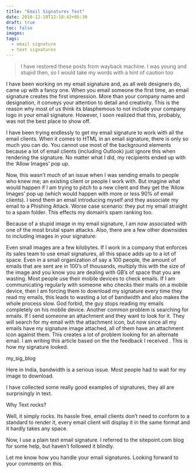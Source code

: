 ```yaml
---
title: "Email Signatures Text"
date: 2010-12-10T12:18:43+05:30
draft: true
toc: false
images:
tags: 
  - email signature
  - text signatures
---
```


> I have restored these posts from wayback machine. I was young and stupid then, so I would take my words with a hint of caution too

I have been working on my email signature and, as all web designers do, came up with a fancy one. When you email someone the first time, an email signature creates the first impression. More than your company name and designation, it conveys your attention to detail and creativity. This is the reason why most of us think its blasphemous to not include your company logo in your email signature. However, I soon realized that this, probably, was not the best place to show off.

I have been trying endlessly to get my email signature to work with all the email clients. When it comes to HTML in an email signature, there is only so much you can do. You cannot use most of the background elements because a lot of email clients (including Outlook) just ignore this when rendering the signature. No matter what I did, my recipients ended up with the ‘Allow Images’ pop up.

Now, this wasn’t much of an issue when I was sending emails to people who knew me; an existing client or people I work with. But imagine what would happen if I am trying to pitch to a new client and they get the ‘Allow Images’ pop up (which would happen with more or less 90% of email clients). I send them an email introducing myself and they associate my email to a Phishing Attack. Worse case scenario: they put my email straight to a spam folder. This effects my domain’s spam ranking too.

Because of a stupid image in my email signature, I am now associated with one of the most brutal spam attacks. Also, there are a few other downsides to including images in your signature:

Even small images are a few kilobytes. If I work in a company that enforces its sales team to use email signatures, all this space adds up to a lot of space. Even in a small organization of say a 100 people, the amount of emails that are sent are in 100’s of thousands, multiply this with the size of the image and you know you are dealing with GB’s of space that you are wasting.
Most people use their mobile devices to check emails. If I am communicating regularly with someone who checks their mails on a mobile device, then I am forcing them to download my signature every time they read my emails, this leads to wasting a lot of bandwidth and also makes the whole process slow. God forbid, the guy stops reading my emails completely on his mobile device.
Another common problem is searching for emails. If I send someone an attachment and they want to look for it. They will search for my email with the attachment icon, but now since all my emails have my signature image attached, all of them have an attachment icon against them. This creates a lot of problem looking for an alternate email.
I am writing this article based on the the feedback I received . This is how my signature looked.

my_sig_blog

Here in India, bandwidth is a serious issue. Most people had to wait for my image to download.

I have collected some really good examples of signatures, they all are surprisingly in text.

Why Text rocks?

Well, it simply rocks. Its hassle free, email clients don’t need to conform to a standard to render it, every email client will display it in the same format and it hardly takes any space.

Now, I use a plain text email signature. I referred to the sitepoint.com blog for some help, but haven’t followed it blindly.

Let me know how you handle your email signatures. Looking forward to your comments on this.
